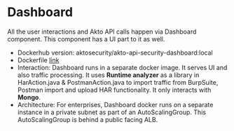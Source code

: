 # Dashboard

All the user interactions and Akto API calls happen via Dashboard component. This component has a UI part to it as well. 

- Dockerhub version: aktosecurity/akto-api-security-dashboard:local
- Dockerfile [link](https://github.com/akto-api-security/akto/blob/master/docker-compose.yml#L15)
- Interaction: Dashboard runs in a separate docker image. It serves UI and also traffic processing. It uses **Runtime analyzer** as a library in HarAction.java & PostmanAction.java to import traffic from BurpSuite, Postman import and upload HAR functionality. It only interacts with **Mongo**.
- Architecture: For enterprises, Dashboard docker runs on a separate instance in a private subnet as part of an AutoScalingGroup. This AutoScalingGroup is behind a public facing ALB. 
